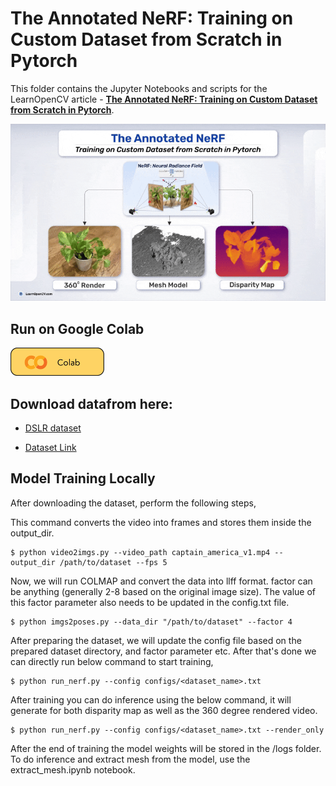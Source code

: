 # The Annotated NeRF: Training on Custom Dataset from Scratch in Pytorch

This folder contains the Jupyter Notebooks and scripts for the LearnOpenCV article  - **[The Annotated NeRF: Training on Custom Dataset from Scratch in Pytorch](https://learnopencv.com/annotated-nerf-pytorch)**.

<img src="media/NeRF_featured_gif.gif">


## Run on Google Colab
<a href="https://colab.research.google.com/drive/146xc4HcoiVCD_JTsefi9GYk5kXvjR4Cs?usp=sharing">
        <img alt="colab" src="https://raw.githubusercontent.com/nerfstudio-project/nerfstudio/main/docs/_static/imgs/readme_colab.png" width="150"></a>

## Download datafrom here:
- [DSLR dataset](https://www.dropbox.com/scl/fi/ijhlr5n5gevf14ujijc2k/images_fps2.zip?rlkey=ruqy7op8olvfab6lrbodk5kxs&st=77qz1fsl&dl=1)

- [Dataset Link](https://www.dropbox.com/scl/fo/5tm5p4ftky14pr1amzidq/AEK-tyOrtvc3a_ydfOgbreI?rlkey=fjdxfphoaods07ame271rc6kh&st=x1glssoj&dl=1)


## Model Training Locally

After downloading the dataset, perform the following steps,

This command converts the video into frames and stores them inside the output_dir.

```
$ python video2imgs.py --video_path captain_america_v1.mp4 --output_dir /path/to/dataset --fps 5
```

Now, we will run COLMAP and convert the data into llff format. factor can be anything (generally 2-8 based on the original image size). The value of this factor parameter also needs to be updated in the config.txt file.

```
$ python imgs2poses.py --data_dir "/path/to/dataset" --factor 4
```

After preparing the dataset, we will update the config file based on the prepared dataset directory, and factor parameter etc. After that's done we can directly run below command to start training,

```
$ python run_nerf.py --config configs/<dataset_name>.txt
```
After training you can do inference using the below command, it will generate for both disparity map as well as the 360 degree rendered video.

```
$ python run_nerf.py --config configs/<dataset_name>.txt --render_only
```

After the end of training the model weights will be stored in the <expname>/logs folder. To do inference and extract mesh from the model, use the extract_mesh.ipynb notebook.
